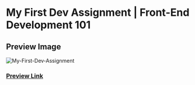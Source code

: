 # My First Dev Assignment | Front-End Development 101

## Preview Image

![My-First-Dev-Assignment](https://github.com/selimbiber/My-First-Dev-Assignment/assets/117529414/c6b4b61a-f1d5-42a5-9074-87a8a65bae80)

### [Preview Link](https://selimbiber.github.io/My-First-Dev-Assignment/)
